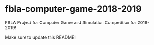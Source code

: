 # fbla-computer-game-2018-2019
FBLA Project for Computer Game and Simulation Competition for 2018-2019!

Make sure to update this README!
